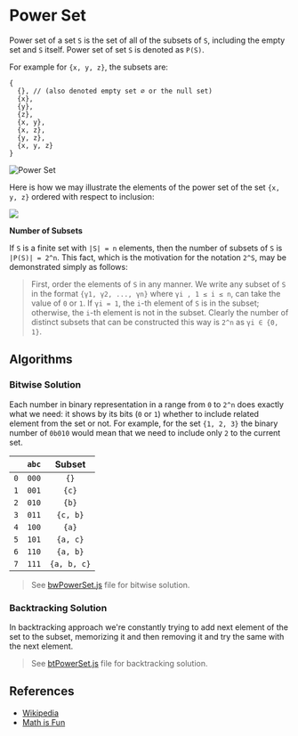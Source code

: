 # Power Set

Power set of a set `S` is the set of all of the subsets of `S`, including the
empty set and `S` itself. Power set of set `S` is denoted as `P(S)`.

For example for `{x, y, z}`, the subsets
are:

```text
{
  {}, // (also denoted empty set ∅ or the null set)
  {x},
  {y},
  {z},
  {x, y},
  {x, z},
  {y, z},
  {x, y, z}
}
```

![Power Set](https://www.mathsisfun.com/sets/images/power-set.svg)

Here is how we may illustrate the elements of the power set of the set `{x, y, z}` ordered with respect to
inclusion:

![](https://upload.wikimedia.org/wikipedia/commons/e/ea/Hasse_diagram_of_powerset_of_3.svg)

**Number of Subsets**

If `S` is a finite set with `|S| = n` elements, then the number of subsets
of `S` is `|P(S)| = 2^n`. This fact, which is the motivation for the
notation `2^S`, may be demonstrated simply as follows:

> First, order the elements of `S` in any manner. We write any subset of `S` in
> the format `{γ1, γ2, ..., γn}` where `γi , 1 ≤ i ≤ n`, can take the value
> of `0` or `1`. If `γi = 1`, the `i`-th element of `S` is in the subset;
> otherwise, the `i`-th element is not in the subset. Clearly the number of
> distinct subsets that can be constructed this way is `2^n` as `γi ∈ {0, 1}`.

## Algorithms

### Bitwise Solution

Each number in binary representation in a range from `0` to `2^n` does exactly
what we need: it shows by its bits (`0` or `1`) whether to include related
element from the set or not. For example, for the set `{1, 2, 3}` the binary
number of `0b010` would mean that we need to include only `2` to the current set.

|     | `abc` |   Subset    |
| :-: | :---: | :---------: |
| `0` | `000` |    `{}`     |
| `1` | `001` |    `{c}`    |
| `2` | `010` |    `{b}`    |
| `3` | `011` |  `{c, b}`   |
| `4` | `100` |    `{a}`    |
| `5` | `101` |  `{a, c}`   |
| `6` | `110` |  `{a, b}`   |
| `7` | `111` | `{a, b, c}` |

> See [bwPowerSet.js](./bwPowerSet.js) file for bitwise solution.

### Backtracking Solution

In backtracking approach we're constantly trying to add next element of the set
to the subset, memorizing it and then removing it and try the same with the next
element.

> See [btPowerSet.js](./btPowerSet.js) file for backtracking solution.

## References

- [Wikipedia](https://en.wikipedia.org/wiki/Power_set)
- [Math is Fun](https://www.mathsisfun.com/sets/power-set.html)
